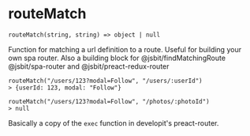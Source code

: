 # routeMatch

`routeMatch(string, string) => object | null`

Function for matching a url definition to a route.
Useful for building your own spa router.
Also a building block for @jsbit/findMatchingRoute @jsbit/spa-router and @jsbit/preact-redux-router

```
routeMatch("/users/123?modal=Follow", "/users/:userId")
> {userId: 123, modal: "Follow"}

routeMatch("/users/123?modal=Follow", "/photos/:photoId")
> null
```

Basically a copy of the `exec` function in developit's preact-router.
